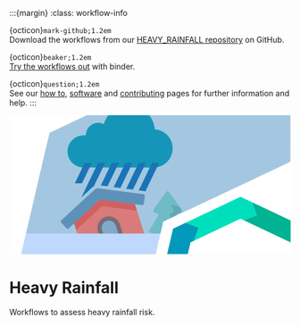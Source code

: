 :::{margin}
:class: workflow-info

{octicon}`mark-github;1.2em`<br>
Download the workflows from our [HEAVY_RAINFALL repository](https://github.com/CLIMAAX/HEAVY_RAINFALL) on GitHub.

{octicon}`beaker;1.2em`<br>
[Try the workflows out](https://mybinder.org/v2/gh/climaax/binder-env/main?urlpath=git-pull%3Frepo%3Dhttps%253A%252F%252Fgithub.com%252FCLIMAAX%252FHEAVY_RAINFALL%26urlpath%3Dlab%252Ftree%252FHEAVY_RAINFALL%252F%26branch%3Dmain) with binder.

{octicon}`question;1.2em`<br>
See our [how to](../workflows_how_to.md), [software](../../resources/software.md) and [contributing](../../community/contribute.md) pages for further information and help.
:::

<img alt="Heavy Rainfall" src="../../images/top/heavy_rainfall.png" class="page-main-photo">

Heavy Rainfall
==============

Workflows to assess heavy rainfall risk.
